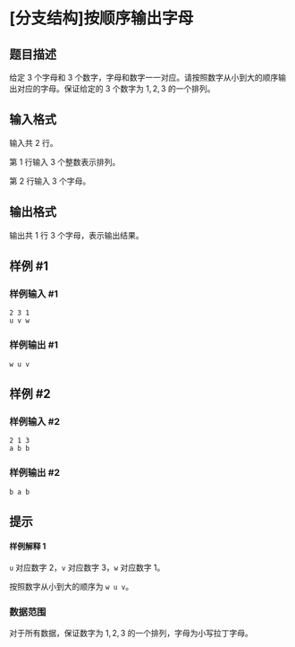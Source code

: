 # [分支结构]按顺序输出字母

## 题目描述

给定 $3$ 个字母和 $3$ 个数字，字母和数字一一对应。请按照数字从小到大的顺序输出对应的字母。保证给定的 $3$ 个数字为 $1,2,3$ 的一个排列。

## 输入格式

输入共 $2$ 行。

第 $1$ 行输入 $3$ 个整数表示排列。

第 $2$ 行输入 $3$ 个字母。

## 输出格式

输出共 $1$ 行 $3$ 个字母，表示输出结果。

## 样例 #1

### 样例输入 #1

```
2 3 1
u v w
```

### 样例输出 #1

```
w u v
```

## 样例 #2

### 样例输入 #2

```
2 1 3
a b b
```

### 样例输出 #2

```
b a b
```

## 提示

#### 样例解释 1

`u` 对应数字 $2$，`v` 对应数字 $3$，`w` 对应数字 $1$。

按照数字从小到大的顺序为 `w u v`。

### 数据范围

对于所有数据，保证数字为 $1,2,3$ 的一个排列，字母为小写拉丁字母。